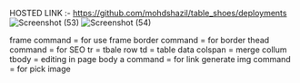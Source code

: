 HOSTED LINK :- https://github.com/mohdshazil/table_shoes/deployments
![Screenshot (53)](https://github.com/mohdshazil/table_shoes/assets/129063461/4aaf8e2c-1f78-4af9-8723-87d57c38cfbf)
![Screenshot (54)](https://github.com/mohdshazil/table_shoes/assets/129063461/7aa58495-0df1-494b-b175-81fabdcb7867)

frame command = for use frame
border command = for border
thead command = for SEO
tr = tbale row
td = table data
colspan = merge collum
tbody = editing in page body
a command = for link generate
img command = for pick image

